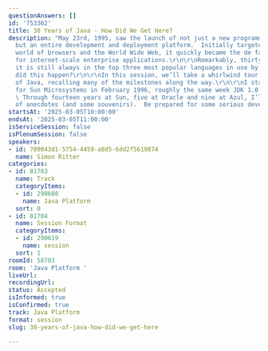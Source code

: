 ```yaml
---
questionAnswers: []
id: '753362'
title: 30 Years of Java - How Did We Get Here?
description: "May 23rd, 1995, saw the launch of not just a new programming language
  but an entire development and deployment platform.  Initially targeted at the brand-new
  world of browsers and the World Wide Web, it quickly became the de facto standard
  for internet-scale enterprise applications.\r\n\r\nRemarkably, thirty years later,
  it is still always in the top three most popular languages in use by developers.\r\n\r\nHow
  did this happen?\r\n\r\nIn this session, we’ll take a whirlwind tour of the history
  of Java, recalling many of the milestones along the way.\r\n\r\nI started working
  for Sun Microsystems in February 1996, roughly the same week JDK 1.0 was launched.
  \ Through fourteen years at Sun, five at Oracle and nine at Azul, I’ll bring plenty
  of anecdotes (and some souvenirs).  Be prepared for some serious developer nostalgia!\r\n"
startsAt: '2025-03-05T10:00:00'
endsAt: '2025-03-05T11:00:00'
isServiceSession: false
isPlenumSession: false
speakers:
- id: 709043d1-5754-4459-a8d5-6dd2f5619874
  name: Simon Ritter
categories:
- id: 81703
  name: Track
  categoryItems:
  - id: 290608
    name: Java Platform
  sort: 0
- id: 81704
  name: Session Format
  categoryItems:
  - id: 290619
    name: session
  sort: 1
roomId: 58703
room: 'Java Platform '
liveUrl:
recordingUrl:
status: Accepted
isInformed: true
isConfirmed: true
track: Java Platform
format: session
slug: 30-years-of-java-how-did-we-get-here

---
```

